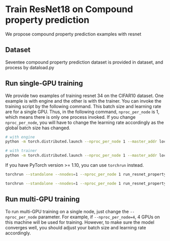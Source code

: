 # Train ResNet18 on Compound property prediction

We propose compound property prediction examples with resnet 

##  Dataset


Seventee compound property prediction dataset is provided in dataset, and process by dataload.py




## Run single-GPU training

We provide two examples of training resnet 34 on the CIFAR10 dataset. One example is with engine and the other is 
with the trainer. You can invoke the training script by the following command. This batch size and learning rate 
are for a single GPU. Thus, in the following command, `nproc_per_node` is 1, which means there is only one process 
invoked. If you change `nproc_per_node`, you will have to change the learning rate accordingly as the global batch
size has changed.

```bash
# with engine
python -m torch.distributed.launch --nproc_per_node 1 --master_addr localhost --master_port 29500 run_resnet_property_prediction_with_engine.py

# with trainer
python -m torch.distributed.launch --nproc_per_node 1 --master_addr localhost --master_port 29500 run_resnet_property_prediction_with_trainer.py
```

If you have PyTorch version >= 1.10, you can use `torchrun` instead.

```bash
torchrun --standalone --nnodes=1 --nproc_per_node 1 run_resnet_property_prediction_with_engine.py

torchrun --standalone --nnodes=1 --nproc_per_node 1 run_resnet_property_prediction_with_trainer.py
```

## Run multi-GPU training

To run multi-GPU training on a single node, just change the `--nproc_per_node` parameter. For example, if `--nproc_per_node=4`, 4 GPUs on this machine will be
used for training. However, to make sure the model converges well, you should adjust your batch size and learning rate accordingly.